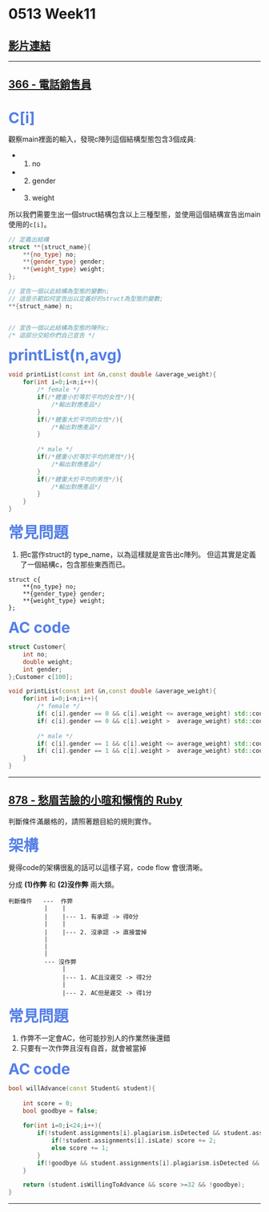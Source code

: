<style>
.h2 {
    font-size: 30px;
    color: #537FE7;
    font-weight: bold;
}

.h3 {
    font-size: 20px;
    color: #6096B4;
    font-weight: bold;
}
</style>


# 0513 Week11

## [影片連結](https://www.youtube.com/watch?v=v4YnuV-XWVw)

---

## [366 - 電話銷售員](https://neoj.sprout.tw/problem/366/)

<br>

<div class="h2">C[i]</div>

觀察main裡面的輸入，發現c陣列這個結構型態包含3個成員: 
* 1. no
* 2. gender
* 3. weight

所以我們需要生出一個struct結構包含以上三種型態，並使用這個結構宣告出main使用的```c[i]```。
```cpp
// 定義出結構
struct **{struct_name}{
    **{no_type} no;
    **{gender_type} gender;
    **{weight_type} weight;
};

// 宣告一個以此結構為型態的變數n;
// 這是示範如何宣告出以定義好的struct為型態的變數;
**{struct_name} n;


// 宣告一個以此結構為型態的陣列c;
/* 這部分交給你們自己宣告 */

```

<div class="h2"> printList(n,avg) </div>

```cpp
void printList(const int &n,const double &average_weight){
    for(int i=0;i<n;i++){
        /* female */
        if(/*體重小於等於平均的女性*/){
            /*輸出對應產品*/
        }
        if(/*體重大於平均的女性*/){
            /*輸出對應產品*/
        }
		
        /* male */
        if(/*體重小於等於平均的男性*/){
            /*輸出對應產品*/
        }        
        if(/*體重大於平均的男性*/){
            /*輸出對應產品*/
        }
    }
}
```

<div class="h2"> 常見問題 </div>

1. 把c當作struct的 type_name，以為這樣就是宣告出c陣列。
   但這其實是定義了一個結構c，包含那些東西而已。
```cpp!
struct c{
    **{no_type} no;
    **{gender_type} gender;
    **{weight_type} weight;
};
```

<div class="h2"> AC code </div>

```cpp
struct Customer{
    int no;
    double weight;
    int gender;
};Customer c[100];

void printList(const int &n,const double &average_weight){
    for(int i=0;i<n;i++){
        /* female */
        if( c[i].gender == 0 && c[i].weight <= average_weight) std::cout << "#" << c[i].no << " WWE PPV"<< std::endl;
        if( c[i].gender == 0 && c[i].weight >  average_weight) std::cout << "#" << c[i].no << " Weight loss pills"<< std::endl;
        
        /* male */
        if( c[i].gender == 1 && c[i].weight <= average_weight) std::cout << "#" << c[i].no << " Fitness Equipment"<< std::endl;
        if( c[i].gender == 1 && c[i].weight >  average_weight) std::cout << "#" << c[i].no << " Steak house Vouchers"<< std::endl;
    }
}
```

---

## [878 - 愁眉苦臉的小暄和懶惰的 Ruby](https://neoj.sprout.tw/problem/878/)

判斷條件滿嚴格的，請照著題目給的規則實作。

<div class="h2"> 架構 </div>

覺得code的架構很亂的話可以這樣子寫，code flow 會很清晰。

分成 **(1)作弊** 和 **(2)沒作弊** 兩大類。
```
判斷條件   ---  作弊
          |    |
          |    |--- 1. 有承認 -> 得0分
          |    |
          |    |--- 2. 沒承認 -> 直接當掉
          |
          |
          |
          --- 沒作弊
               |
               |--- 1. AC且沒遲交 -> 得2分
               |
               |--- 2. AC但是遲交 -> 得1分  
```
<div class="h2"> 常見問題 </div>

1. 作弊不一定會AC，他可能抄別人的作業然後還錯
2. 只要有一次作弊且沒有自首，就會被當掉


<div class="h2"> AC code </div>

```cpp
bool willAdvance(const Student& student){
   
    int score = 0;
    bool goodbye = false;
   
    for(int i=0;i<24;i++){
        if(!student.assignments[i].plagiarism.isDetected && student.assignments[i].isAccepted){
            if(!student.assignments[i].isLate) score += 2;
            else score += 1;
        }
        if(!goodbye && student.assignments[i].plagiarism.isDetected && !student.assignments[i].plagiarism.isAdmitted) goodbye = true;
    }

    return (student.isWillingToAdvance && score >=32 && !goodbye);
}
```

---

